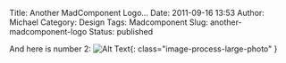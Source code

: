 Title: Another MadComponent Logo... 
Date: 2011-09-16 13:53
Author: Michael
Category: Design
Tags: Madcomponent
Slug: another-madcomponent-logo
Status: published

And here is number 2:
![Alt Text](/images/MCSecondLegoStyleExPNG.png){: class="image-process-large-photo" }

